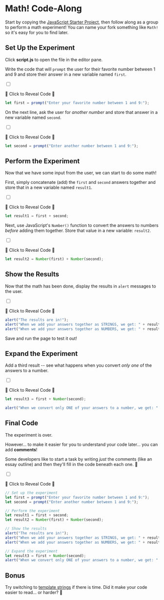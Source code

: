 # Math! Code-Along
Start by copying the [JavaScript Starter Project](https://vscodeedu.com/JMoFoFMdRpj0fjJ0akvZ), then follow along as a group to perform a math experiment! You can name your fork something like `Math!` so it's easy for you to find later.

## Set Up the Experiment
Click **script.js** to open the file in the editor pane.

Write the code that will `prompt` the user for their favorite number between 1 and 9 and store their answer in a new variable named `first`.

<input type="checkbox" id="reveal1" class="reveal-checkbox" />

<label for="reveal1" class="reveal-label">👀 Click to Reveal Code 👀</label>

```javascript
let first = prompt("Enter your favorite number between 1 and 9:");
```

On the next line, ask the user for *another number* and store that answer in a new variable named `second`.

<input type="checkbox" id="reveal2" class="reveal-checkbox" />

<label for="reveal2" class="reveal-label">👀 Click to Reveal Code 👀</label>

```javascript
let second = prompt("Enter another number between 1 and 9:");
```

## Perform the Experiment
Now that we have some input from the user, we can start to do some math!

First, simply concatenate (add) the `first` and `second` answers together and store that in a new variable named `result1`.

<input type="checkbox" id="reveal3" class="reveal-checkbox" />

<label for="reveal3" class="reveal-label">👀 Click to Reveal Code 👀</label>

```javascript
let result1 = first + second;
```

Next, use JavaScript's `Number()` function to convert the answers to numbers *before* adding them together. Store that value in a new variable: `result2`.

<input type="checkbox" id="reveal4" class="reveal-checkbox" />

<label for="reveal4" class="reveal-label">👀 Click to Reveal Code 👀</label>

```javascript
let result2 = Number(first) + Number(second);
```

## Show the Results
Now that the math has been done, display the results in `alert` messages to the user.

<input type="checkbox" id="reveal5" class="reveal-checkbox" />

<label for="reveal5" class="reveal-label">👀 Click to Reveal Code 👀</label>

```javascript
alert("The results are in!");
alert("When we add your answers together as STRINGS, we get: " + result1);
alert("When we add your answers together as NUMBERS, we get: " + result2);
```

Save and run the page to test it out!

## Expand the Experiment
Add a third result -- see what happens when you convert *only one* of the answers to a number.

<input type="checkbox" id="reveal6" class="reveal-checkbox" />

<label for="reveal6" class="reveal-label">👀 Click to Reveal Code 👀</label>

```javascript
let result3 = first + Number(second);

alert("When we convert only ONE of your answers to a number, we get: " + result3);
```

## Final Code
The experiment is over.

However... to make it easier for you to understand your code later... you can add **comments**!

Some developers like to start a task by writing *just* the comments (like an essay outline) and then they'll fill in the code beneath each one. 🧠

<input type="checkbox" id="reveal7" class="reveal-checkbox" />

<label for="reveal7" class="reveal-label">👀 Click to Reveal Code 👀</label>

```javascript
// Set up the experiment
let first = prompt("Enter your favorite number between 1 and 9:");
let second = prompt("Enter another number between 1 and 9:");

// Perform the experiment
let result1 = first + second;
let result2 = Number(first) + Number(second);

// Show the results
alert("The results are in!");
alert("When we add your answers together as STRINGS, we get: " + result1);
alert("When we add your answers together as NUMBERS, we get: " + result2);

// Expand the experiment
let result3 = first + Number(second);
alert("When we convert only ONE of your answers to a number, we get: " + result3);
```

## Bonus
Try switching to [template strings](TemplateStrings.md) if there is time. Did it make your code easier to read... or harder? 🤔
